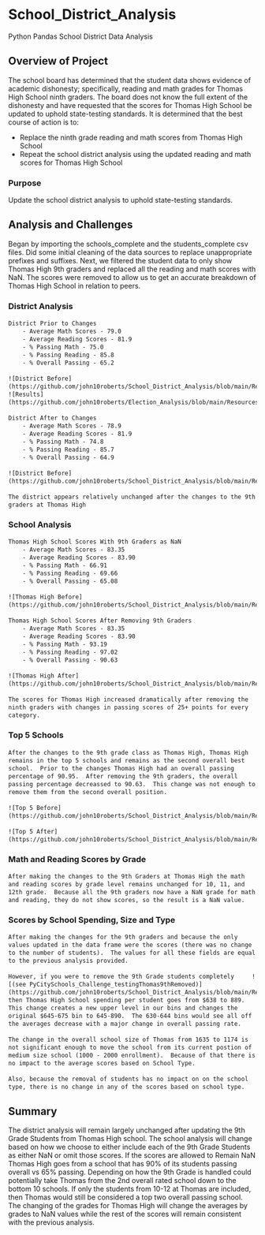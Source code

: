 # School_District_Analysis
Python Pandas School District Data Analysis

## Overview of Project
The school board has determined that the student data shows evidence of academic dishonesty; specifically, reading and math grades for Thomas High School ninth graders.  The board does not know the full extent of the dishonesty and have requested that the scores for Thomas High School be updated to uphold state-testing standards. It is determined that the best course of action is to: 
- Replace the ninth grade reading and math scores from Thomas High School
- Repeat the school district analysis using the updated reading and math scores for         Thomas High School 

### Purpose
Update the school district analysis to uphold state-testing standards. 

## Analysis and Challenges
Began by importing the schools_complete and the students_complete csv files.  Did some initial cleaning of the data sources to replace unappropriate prefixes and suffixes.  Next, we filtered the student data to only show Thomas High 9th graders and replaced all the reading and math scores with NaN.  The scores were removed to allow us to get an accurate breakdown of Thomas High School in relation to peers. 

### District Analysis
    District Prior to Changes
        - Average Math Scores - 79.0
        - Average Reading Scores - 81.9
        - % Passing Math - 75.0
        - % Passing Reading - 85.8
        - % Overall Passing - 65.2

    ![District Before](https://github.com/john10roberts/School_District_Analysis/blob/main/Resources/DistrictBefore.png)
    ![Results](https://github.com/john10roberts/Election_Analysis/blob/main/Resources/AllResults.png)
    
    District After to Changes
        - Average Math Scores - 78.9
        - Average Reading Scores - 81.9
        - % Passing Math - 74.8
        - % Passing Reading - 85.7
        - % Overall Passing - 64.9
  
    ![District Before](https://github.com/john10roberts/School_District_Analysis/blob/main/Resources/DistrictBefore.png)

    The district appears relatively unchanged after the changes to the 9th graders at Thomas High      

    
### School Analysis
    Thomas High School Scores With 9th Graders as NaN
        - Average Math Scores - 83.35
        - Average Reading Scores - 83.90
        - % Passing Math - 66.91
        - % Passing Reading - 69.66
        - % Overall Passing - 65.08

    ![Thomas High Before](https://github.com/john10roberts/School_District_Analysis/blob/main/Resources/ThomasHighBefore.png)

    Thomas High School Scores After Removing 9th Graders
        - Average Math Scores - 83.35
        - Average Reading Scores - 83.90
        - % Passing Math - 93.19
        - % Passing Reading - 97.02
        - % Overall Passing - 90.63

    ![Thomas High After](https://github.com/john10roberts/School_District_Analysis/blob/main/Resources/ThomasHighAfter.png)

    The scores for Thomas High increased dramatically after removing the ninth graders with changes in passing scores of 25+ points for every category.  

### Top 5 Schools 
    After the changes to the 9th grade class as Thomas High, Thomas High remains in the top 5 schools and remains as the second overall best school.  Prior to the changes Thomas High had an overall passing percentage of 90.95.  After removing the 9th graders, the overall passing percentage decreassed to 90.63.  This change was not enough to remove them from the second overall position. 

    ![Top 5 Before](https://github.com/john10roberts/School_District_Analysis/blob/main/Resources/Top5Before.png)

    ![Top 5 After](https://github.com/john10roberts/School_District_Analysis/blob/main/Resources/Top5After.png)

### Math and Reading Scores by Grade
    After making the changes to the 9th Graders at Thomas High the math and reading scores by grade level remains unchanged for 10, 11, and 12th grade.  Because all the 9th graders now have a NaN grade for math and reading, they do not show scores, so the result is a NaN value. 

### Scores by School Spending, Size and Type
    After making the changes for the 9th graders and because the only values updated in the data frame were the scores (there was no change to the number of students).  The values for all these fields are equal to the previous analysis provided. 

    However, if you were to remove the 9th Grade students completely     ![(see PyCitySchools_Challenge_testingThomas9thRemoved)](https://github.com/john10roberts/School_District_Analysis/blob/main/Resources/PyCitySchools_Challenge_testingThomas9thRemoved.ipynb) then Thomas High School spending per student goes from $638 to 889.  This change creates a new upper level in our bins and changes the original $645-675 bin to 645-890.  The 630-644 bins would see all off the averages decrease with a major change in overall passing rate.  

    The change in the overall school size of Thomas from 1635 to 1174 is not significant enough to move the school from its current postion of medium size school (1000 - 2000 enrollment).  Because of that there is no impact to the average scores based on School Type. 

    Also, because the removal of students has no impact on on the school type, there is no change in any of the scores based on school type. 

## Summary
The district analysis will remain largely unchanged after updating the 9th Grade Students from Thomas High school.  The school analysis will change based on how we choose to either include each of the 9th Grade Students as either NaN or omit those scores.  If the scores are allowed to Remain NaN Thomas High goes from a school that has 90% of its students passing overall vs 65% passing.  Depending on how the 9th Grade is handled could potentially take Thomas from the 2nd overall rated school down to the bottom 10 schools. If only the students from 10-12 at Thomas are included, then Thomas would still be considered a top two overall passing school.   The changing of the grades for Thomas High will change the averages by grades to NaN values while the rest of the scores will remain consistent with the previous analysis. 


